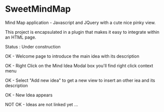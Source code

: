 # SweetMindMap
Mind Map application - Javascript and JQuery with a cute nice pinky view.

This project is encapsulated in a plugin that makes it easy to integrate within an HTML page.

Status : Under construction

OK - Welcome page to introduce the main idea with its description

OK - Right Click on the Mind Idea Modal box you'll find right click context menu

OK - Select "Add new idea" to get a new view to insert an other iea and its description

OK - New Idea appears

NOT OK - Ideas are not linked yet ...
